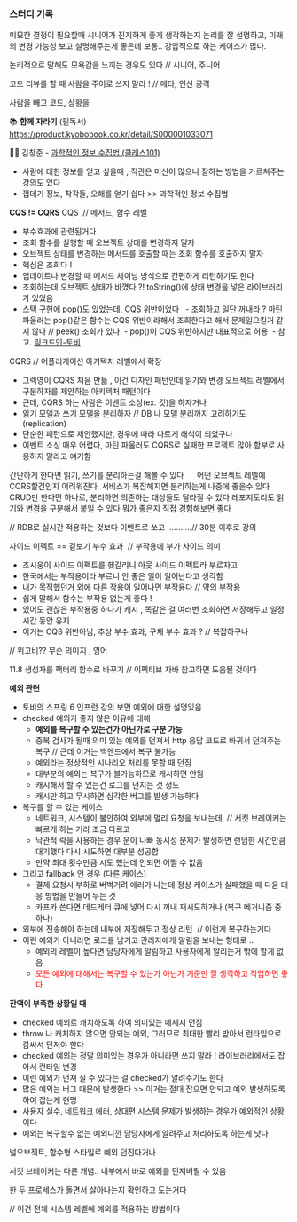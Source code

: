 
### 스터디 기록

미묘한 결정이 필요할때 시니어가 진지하게 좋게 생각하는지 논리를 잘 설명하고, 미래의 변경 가능성 보고 설명해주는게 좋은데 보통.. 강압적으로 하는 케이스가 많다.

논리적으로 말해도 모욕감을 느끼는 경우도 있다 // 시니어, 주니어

코드 리뷰를 할 때 사람을 주어로 쓰지 말라 ! // 메타, 인신 공격

사람을 빼고 코드, 상황을 


📚 **함께 자라기** (필독서)
https://product.kyobobook.co.kr/detail/S000001033071

👨‍🏫 김창준 - [과학적인 정보 수집법 (클래스101)](https://class101.net/ko/products/5e26f76b990d556b7c122241)
- 사람에 대한 정보를 얻고 싶을때 , 직관은 미신이 많으니 잘하는 방법을 가르쳐주는 강의도 있다
- 껍데기 정보, 착각들, 오해를 얻기 쉽다 >> 과학적인 정보 수집법

**CQS != CQRS**
CQS  // 메서드, 함수 레벨
- 부수효과에 관련된거다 
- 조회 함수를 실행할 때 오브젝트 상태를 변경하지 말자
- 오브젝트 상태를 변경하는 메서드를 호출할 때는 조회 함수를 호출하지 말자
- 핵심은 조회다 ! 
- 업데이트나 변경할 때 메서드 체이닝 방식으로 간편하게 리턴하기도 한다
- 조회하는데 오브젝트 상태가 바꼈다 ?! toString()에 상태 변경을 넣은 라이브러리가 있었음
- 스택 구현에 pop()도 있었는데, CQS 위반이었다 
 - 조회하고 일단 꺼내라 ? 마틴 파울러는 pop()같은 함수는 CQS 위반이라해서 조회한다고 해서 문제일으킬거 같지 않다 // peek() 조회가 있다
 - pop()이 CQS 위반하지만 대표적으로 허용
 - 참고. [링크드인-토비](https://www.linkedin.com/posts/tobyilee_%EC%83%9D%EC%84%B1%EC%9E%90%EB%82%98-%EC%A0%95%EC%A0%81-%ED%8C%A9%ED%86%A0%EB%A6%AC-%EB%A9%94%EC%86%8C%EB%93%9C%EB%8A%94-cqs%EB%A5%BC-%EC%9C%84%EB%B0%98%ED%95%9C-%EA%B2%83%EC%9D%B8%EA%B0%80-%EC%83%9D%EC%84%B1%EC%9E%90-%ED%98%B8%EC%B6%9C%EC%9D%80-%EC%8B%9C%EC%8A%A4%ED%85%9C%EC%9D%98-activity-7313472035819552768-5hjX?utm_source=share&utm_medium=member_desktop&rcm=ACoAAECs2Y0BE1WyFjND4CvQJaQIJ13P2C-SSX4)
  
CQRS // 어플리케이션 아키텍처 레벨에서 확장
- 그렉영이 CQRS 처음 만듦 , 이건 디자인 패턴인데 읽기와 변경 오브젝트 레벨에서 구분하자를 제안하는 아키텍처 패턴이다
- 근데, CQRS 하는 사람은 이벤트 소싱(ex. 깃)을 하자거나 
- 읽기 모델과 쓰기 모델을 분리하자 // DB 나 모델 분리까지 고려하기도(replication)
- 단순한 패턴으로 제안했지만, 경우에 따라 다르게 해석이 되었구나
- 이벤트 소싱 매우 어렵다, 마틴 파울러도 CQRS로 실패한 프로젝트 많아 함부로 사용하지 말라고 얘기함  

  

간단하게 한다면 읽기, 쓰기를 분리하는걸 해볼 수 있다     
어떤 오브젝트 레벨에 CQRS할건인지 어려워진다 
서비스가 복잡해지면 분리하는게 나중에 좋을수 있다
CRUD만 한다면 하나로, 분리하면 의존하는 대상들도 달라질 수 있다
레포지토리도 읽기와 변경을 구분해서 붙일 수 있다
뭐가 좋은지 직접 경험해보면 좋다

// RDB로 실시간 적용하는 것보다 이벤트로 쏘고  ……….// 30분 이후로 강의



사이드 이펙트 == 겉보기 부수 효과  // 부작용에 부가 사이드 의미
- 조시웅이 사이드 이펙트를 헷갈리니 아웃 사이드 이펙트라 부르자고 
- 한국에서는 부작용이라 부르니 안 좋은 일이 일어난다고 생각함 
- 내가 목적했던거 외에 다른 작용이 일어나면 부작용다 // 약의 부작용
- 쉽게 말해서 함수는 부작용 없는게 좋다 ! 
- 있어도 괜찮은 부작용중 하나가 캐시 , 똑같은 걸 여러번 조회하면 저장해두고 일정 시간 동안 유지
- 이거는 CQS 위반아님, 추상 부수 효과, 구체 부수 효과 ? // 복잡하구나 

// 위고비?? 무슨 의미지 , 영어 

  

11.8 생성자를 팩터리 함수로 바꾸기 // 이펙티브 자바 참고하면 도움될 것이다

  
**예외 관련**
- 토비의 스프링 6 인프런 강의 보면 예외에 대한 설명있음 
- checked 예외가 좋지 않은 이유에 대해
	- **예외를 복구할 수 있는건가 아닌가로 구분 가능** 
	- 중복 검사가 될때 의미 있는 예외를 던져서 http 응답 코드로 바꿔서 던져주는 복구 // 근데 이거는 백엔드에서 복구 불가능
	- 예외라는 정상적인 시나리오 처리를 못할 때 던짐 
	- 대부분의 예외는 복구가 불가능하므로 캐시하면 안됨 
	- 캐시해서 할 수 있는건 로그를 던지는 것 정도 
	- 캐시만 하고 무시하면 심각한 버그를 발생 가능하다
- 복구를 할 수 있는 케이스 
	- 네트워크, 시스템이 불안하여 외부에 멀리 요청을 보내는데  // 서킷 브레이커는 빠르게 하는 거라 조금 다르고
	- 낙관적 락을 사용하는 경우 운이 나빠 동시성 문제가 발생하면 랜덤한 시간만큼 대기했다 다시 시도하면 대부분 성공함
	- 만약 최대 횟수만큼 시도 했는데 안되면 어쩔 수 없음
- 그리고 fallback 인 경우 (다른 케이스)
	- 결제 요청시 부하로 버벅거려 에러가 나는데 정상 케이스가 실패했을 때 다음 대응 방법을 만들어 두는 것
	- 카프카 쓴다면 데드레터 큐에 넣어 다시 꺼내 재시도하거나 (복구 메거니즘 중 하나)
- 외부에 전송해야 하는데 내부에 저장해두고 정상 리턴  // 이런게 복구하는거다 
- 이런 예외가 아니라면 로그를 남기고 관리자에게 알림을 보내는 형태로 .. 
	- 예외의 레벨이 높다면 담당자에게 알림하고 사용자에게 알리는거 밖에 할게 없음
	- <font color="#ff0000">모든 예외에 대해서는 복구할 수 있는가 아닌가 기준만 잘 생각하고 작업하면 좋다 </font>

**잔액이 부족한 상황일 때** 
- checked 예외로 캐치하도록 하여 의미있는 메세지 던짐
- throw 나 캐치하지 않으면 안되는 예외, 그러므로 최대한 빨리 받아서 런타임으로 감싸서 던져야 한다
- checked 예외는 정말 의미있는 경우가 아니라면 쓰지 말라 ! 라이브러리에서도 잡아서 런타임 변경
- 이런 예외가 던져 질 수 있다는 걸 checked가 알려주기도 한다
- 많은 예외는 버그 때문에 발생한다 >> 이거는 절대 잡으면 안되고 예외 발생하도록 하여 잡는게 현명
- 사용자 실수, 네트워크 에러, 상대편 시스템 문제가 발생하는 경우가 예외적인 상황이다
- 예외는 복구할수 없는 예외니깐 담당자에게 알려주고 처리하도록 하는게 낫다


널오브젝트, 함수형 스타일로 예외 던진다거나 
  
서킷 브레이커는 다른 개념.. 내부에서 바로 예외를 던져버릴 수 있음

한 두 프로세스가 돌면서 살아나는지 확인하고 도는거다 

// 이건 전체 시스템 레벨에 예외를 적용하는 방법이다 

  

  


